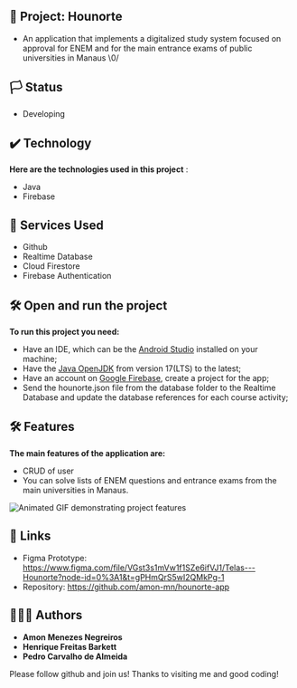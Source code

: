 ## 📱 Project: Hounorte

* An application that implements a digitalized study system focused on approval for ENEM and for the main entrance exams of public universities in Manaus \0/

## 🏳️ Status

* Developing

## ✔️ Technology

**Here are the technologies used in this project** :

* Java
* Firebase

## 🔨 Services Used

* Github
* Realtime Database
* Cloud Firestore
* Firebase Authentication

## 🛠️ Open and run the project

**To run this project you need:**

* Have an IDE, which can be the [Android Studio](https://developer.android.com/) installed on your machine;
* Have the [Java OpenJDK](https://www.azul.com/downloads/?package=jdk#download-openjdk) from version 17(LTS) to the latest;
* Have an account on [Google Firebase](https://firebase.google.com/), create a project for the app;
* Send the hounorte.json file from the database folder to the Realtime Database and update the database references for each course activity;

## 🛠️ Features

**The main features of the application are:**
 * CRUD of user
 * You can solve lists of ENEM questions and entrance exams from the main universities in Manaus.
 
![Animated GIF demonstrating project features](https://github.com/amon-mn/hounorte-app/blob/df3c0a07faaa0c215dd11b2c08107cd970c8eee3/app/src/main/res/drawable-xxhdpi/assets/hounorte.gif)
 
 
## 🔗 Links
 * Figma Prototype: https://www.figma.com/file/VGst3s1mVw1f1SZe6ifVJ1/Telas---Hounorte?node-id=0%3A1&t=gPHmQrS5wI2QMkPg-1
 * Repository: https://github.com/amon-mn/hounorte-app
   
 
## 🙋🏻‍♂️ Authors

 * **Amon Menezes Negreiros** 
 * **Henrique Freitas Barkett** 
 * **Pedro Carvalho de Almeida**

 Please follow github and join us!
 Thanks to visiting me and good coding!
 

